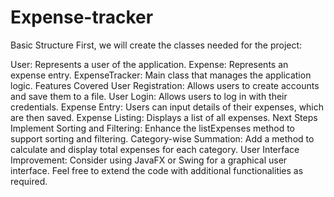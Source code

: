 # Expense-tracker
Basic Structure
First, we will create the classes needed for the project:

User: Represents a user of the application.
Expense: Represents an expense entry.
ExpenseTracker: Main class that manages the application logic.
Features Covered
User Registration: Allows users to create accounts and save them to a file.
User Login: Allows users to log in with their credentials.
Expense Entry: Users can input details of their expenses, which are then saved.
Expense Listing: Displays a list of all expenses.
Next Steps
Implement Sorting and Filtering: Enhance the listExpenses method to support sorting and filtering.
Category-wise Summation: Add a method to calculate and display total expenses for each category.
User Interface Improvement: Consider using JavaFX or Swing for a graphical user interface.
Feel free to extend the code with additional functionalities as required.






